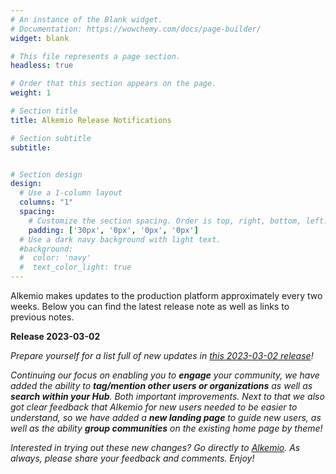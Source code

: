 ```yaml
---
# An instance of the Blank widget.
# Documentation: https://wowchemy.com/docs/page-builder/
widget: blank

# This file represents a page section.
headless: true

# Order that this section appears on the page.
weight: 1

# Section title
title: Alkemio Release Notifications

# Section subtitle
subtitle: 


# Section design
design:
  # Use a 1-column layout
  columns: "1"
  spacing:
    # Customize the section spacing. Order is top, right, bottom, left.
    padding: ['30px', '0px', '0px', '0px']
  # Use a dark navy background with light text.
  #background:
  #  color: 'navy'
  #  text_color_light: true
---
```

Alkemio makes updates to the production platform approximately every two weeks. Below you can find the latest release note as well as links to previous notes.
<p></p>
<b>Release 2023-03-02</b>
<p></p>

<i>Prepare yourself for a list full of new updates in [this 2023-03-02 release](https://alkem-25488729.hs-sites-eu1.com/alkemio-release-2023-03-02)!

Continuing our focus on enabling you to **engage** your community, we have added the ability to **tag/mention other users or organizations** as well as **search within your Hub**. Both important improvements. Next to that we also got clear feedback that Alkemio for new users needed to be easier to understand, so we have added a **new landing page** to guide new users, as well as the ability **group communities** on the existing home page by theme!</i>

<i>Interested in trying out these new changes? Go directly to [Alkemio](https://alkem.io/?utm_source=hs_email&utm_medium=email&utm_content=64703278&_hsenc=p2ANqtz-9Giqo8QcZnf1CWdBLUSBKzmp4iMt-wvwbXM0qYcnNA30kdtBPsKqaaj3shSIvFGGfK-BM2cl2xAbSLj-JRK7VDK9TgcQ). As always, please share your feedback and comments. Enjoy!</i>
<p></p>
